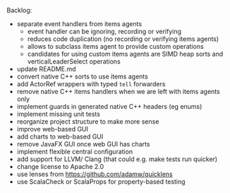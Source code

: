 Backlog:

 * separate event handlers from items agents
   * event handler can be ignoring, recording or verifying
   * reduces code duplication (no recording or verifying items agents)
   * allows to subclass items agent to provide custom operations
   * candidates for using custom items agents are SIMD heap sorts and
     verticalLeaderSelect operations
 * update README.md
 * convert native C++ sorts to use items agents
 * add ActorRef wrappers with typed `tell` forwarders
 * remove native C++ items handlers when we are left with items agents only
 * implement guards in generated native C++ headers (eg enums)
 * implement missing unit tests
 * reorganize project structure to make more sense
 * improve web-based GUI
 * add charts to web-based GUI
 * remove JavaFX GUI once web GUI has charts
 * implement flexible central configuration
 * add support for LLVM/ Clang (that could e.g. make tests run quicker)
 * change license to Apache 2.0
 * use lenses from https://github.com/adamw/quicklens
 * use ScalaCheck or ScalaProps for property-based testing
